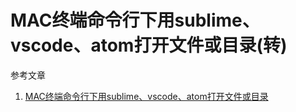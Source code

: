 # MAC终端命令行下用sublime、vscode、atom打开文件或目录(转)

参考文章

1. [MAC终端命令行下用sublime、vscode、atom打开文件或目录](https://www.cnblogs.com/hongrunhui/p/5928833.html)
